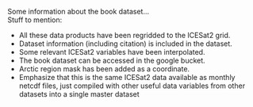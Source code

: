 Some information about the book dataset...<br>
Stuff to mention: 
 - All these data products have been regridded to the ICESat2 grid.
 - Dataset information (including citation) is included in the dataset.
 - Some relevant ICESat2 variables have been interpolated.
 - The book dataset can be accessed in the google bucket.
 - Arctic region mask has been added as a coordinate. 
 - Emphasize that this is the same ICESat2 data available as monthly netcdf files, just compiled with other useful data variables from other datasets into a single master dataset 

```python

```
